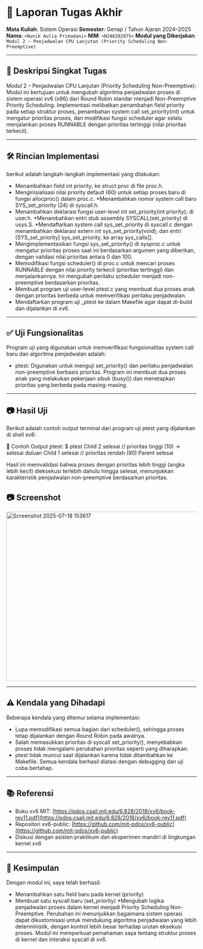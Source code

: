 # 📝 Laporan Tugas Akhir

**Mata Kuliah**: Sistem Operasi
**Semester**: Genap / Tahun Ajaran 2024–2025
**Nama**: `<Nunik Aulia Primadani>`
**NIM**: `<N240202875>`
**Modul yang Dikerjakan**:
`Modul 2 – Penjadwalan CPU Lanjutan (Priority Scheduling Non-Preemptive)`

---

## 📌 Deskripsi Singkat Tugas

Modul 2 – Penjadwalan CPU Lanjutan (Priority Scheduling Non-Preemptive):
Modul ini bertujuan untuk mengubah algoritma penjadwalan proses di sistem operasi xv6 (x86) dari Round Robin standar menjadi Non-Preemptive Priority Scheduling. Implementasi melibatkan penambahan field priority pada setiap struktur proses, penambahan system call set_priority(int) untuk mengatur prioritas proses, dan modifikasi fungsi scheduler agar selalu menjalankan proses RUNNABLE dengan prioritas tertinggi (nilai prioritas terkecil).

---

## 🛠️ Rincian Implementasi

berikut adalah langkah-langkah implementasi yang dilakukan:
* Menambahkan field int priority; ke struct proc di file proc.h.
* Menginisialisasi nilai priority default (60) untuk setiap proses baru di fungsi allocproc() dalam proc.c.
*Menambahkan nomor system call baru SYS_set_priority (24) di syscall.h.
* Menambahkan deklarasi fungsi user-level int set_priority(int priority); di user.h.
*Menambahkan entri stub assembly SYSCALL(set_priority) di usys.S.
*Mendaftarkan system call sys_set_priority di syscall.c dengan menambahkan deklarasi extern int sys_set_priority(void); dan entri [SYS_set_priority] sys_set_priority, ke array sys_calls[].
* Mengimplementasikan fungsi sys_set_priority() di sysproc.c untuk mengatur prioritas proses saat ini berdasarkan argumen yang diberikan, dengan validasi nilai prioritas antara 0 dan 100.
* Memodifikasi fungsi scheduler() di proc.c untuk mencari proses RUNNABLE dengan nilai priority terkecil (prioritas tertinggi) dan menjalankannya. Ini mengubah perilaku scheduler menjadi non-preemptive berdasarkan prioritas.
* Membuat program uji user-level ptest.c yang membuat dua proses anak dengan prioritas berbeda untuk memverifikasi perilaku penjadwalan.
* Mendaftarkan program uji _ptest ke dalam Makefile agar dapat di-build dan dijalankan di xv6.

---

## ✅ Uji Fungsionalitas

Program uji yang digunakan untuk memverifikasi fungsionalitas system call baru dan algoritma penjadwalan adalah:
* ptest: Digunakan untuk menguji set_priority() dan perilaku penjadwalan non-preemptive berbasis prioritas. Program ini membuat dua proses anak yang melakukan pekerjaan sibuk (busy()) dan menetapkan prioritas yang berbeda pada masing-masing.

---

## 📷 Hasil Uji

Berikut adalah contoh output terminal dari program uji ptest yang dijalankan di shell xv6:

📍 Contoh Output ptest:
$ ptest
Child 2 selesai   // prioritas tinggi (10) → selesai duluan
Child 1 selesai   // prioritas rendah (90)
Parent selesai

Hasil ini memvalidasi bahwa proses dengan prioritas lebih tinggi (angka lebih kecil) dieksekusi terlebih dahulu hingga selesai, menunjukkan karakteristik penjadwalan non-preemptive berdasarkan prioritas.

## 📷 Screenshot
<img width="992" height="447" alt="Screenshot 2025-07-18 153617" src="https://github.com/user-attachments/assets/7c0d8aad-c58d-4211-a5d9-023d74e3011f" />

---

## ⚠️ Kendala yang Dihadapi

Beberapa kendala yang ditemui selama implementasi:
* Lupa memodifikasi semua bagian dari scheduler(), sehingga proses tetap dijalankan dengan Round Robin pada awalnya.
* Salah memasukkan prioritas di syscall set_priority(), menyebabkan proses tidak mengalami perubahan prioritas seperti yang diharapkan.
* ptest tidak muncul saat dijalankan karena tidak ditambahkan ke Makefile.
Semua kendala berhasil diatasi dengan debugging dan uji coba bertahap.

---

## 📚 Referensi

* Buku xv6 MIT: [https://pdos.csail.mit.edu/6.828/2018/xv6/book-rev11.pdf](https://pdos.csail.mit.edu/6.828/2018/xv6/book-rev11.pdf)
* Repositori xv6-public: [https://github.com/mit-pdos/xv6-public](https://github.com/mit-pdos/xv6-public)
* Diskusi dengan asisten praktikum dan eksperimen mandiri di lingkungan kernel xv6

---

## 📝 Kesimpulan
Dengan modul ini, saya telah berhasil:
* Menambahkan satu field baru pada kernel (priority)
* Membuat satu syscall baru (set_priority)
*Mengubah logika penjadwalan proses dalam kernel menjadi Priority Scheduling Non-Preemptive.
Perubahan ini menunjukkan bagaimana sistem operasi dapat dikustomisasi untuk mendukung algoritma penjadwalan yang lebih deterministik, dengan kontrol lebih besar terhadap urutan eksekusi proses. Modul ini memperkuat pemahaman saya tentang struktur proses di kernel dan interaksi syscall di xv6.
